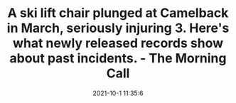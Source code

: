 ---
"title": "A ski lift chair plunged at Camelback in March, seriously injuring 3. Here's what newly released records show about past incidents. - The Morning Call"
"date": "2021-10-1 11:35:6"
"feed_name": "GOOGLENEWSCONSTRUCTION"
"feed_website": "https://news.google.com/search?q=construction%2Bincident&hl=en-US&gl=US&ceid=US:en"
"feed_rss": "https://news.google.com/rss/search?q=construction%2Bincident&hl=en-US&gl=US&ceid=US:en"
"link": "https://www.mcall.com/news/pennsylvania/mc-nws-pa-ski-lift-inspection-records-camelback-injuries-20211001-pbda7ejuyvb5blv5tfcllboive-story.html"
"source": "{'href': 'https://www.mcall.com', 'title': 'The Morning Call'}"
"file": "_posts/2021-1-1-fdf627082018caaaf2e45bb0a4917bf69bb86f20.md"
"accident": "1"
"drilling": "1"
"dead": "0"
"injured": "3"
"arrested": "0"
"where": "unknown site"
"causes": "lift chair"
"place": "unknown place"
---